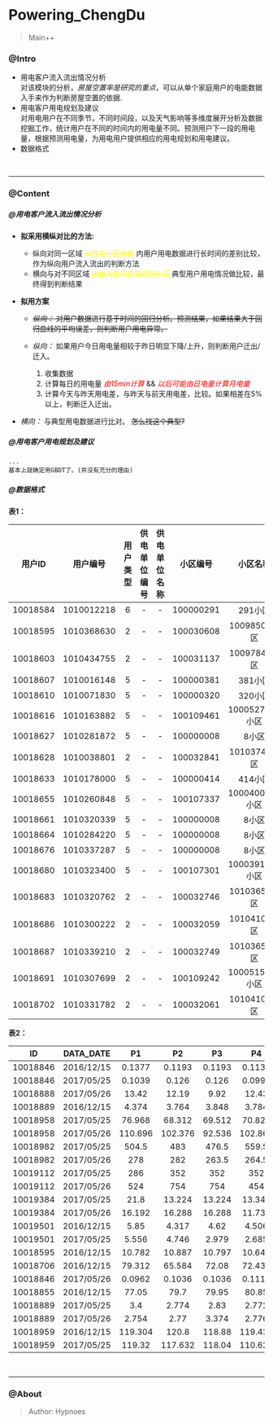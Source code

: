 # Powering_ChengDu
> Main++

### @Intro
* 用电客户流入流出情况分析  
    对该模块的分析，_房屋空置率是研究的重点_，可以从单个家庭用户的电能数据入手来作为判断房屋空置的依据. 
* 用电客户用电规划及建议  
    对用电用户在不同季节，不同时间段，以及天气影响等多维度展开分析及数据挖掘工作，统计用户在不同的时间内的用电量不同。预测用户下一段的用电量，根据预测用电量，为用电用户提供相应的用电规划和用电建议。
* 数据格式

<br>

***
### @Content
##### @用电客户流入流出情况分析
* __拟采用横纵对比的方法:__
    * 纵向对同一区域 <span style="color:yellow">~~以住宅小区为例~~</span> 内用户用电数据进行长时间的差别比较，作为纵向用户流入流出的判断方法
    * 横向与对不同区域 <span style="color:yellow">~~比如入住率比较高的小区~~</span> 典型用户用电情况做比较，最终得到判断结果
* __拟用方案__
    * ~~_纵向：_ 对用户数据进行基于时间的回归分析。预测结果，如果结果大于回归曲线的平均误差，则判断用户用电异常。~~

    * _纵向：_ 如果用户今日用电量相较于昨日明显下降/上升，则判断用户迁出/迁入。
        1. 收集数据
        1. 计算每日的用电量 <span style="color:red">_由15min计算_</span> && <span style="color:red">_以后可能由日电量计算月电量_</span>
        1. 计算今天与昨天用电差，与昨天与前天用电差，比较。如果相差在5%以上，判断迁入迁出。

* _横向：_ 与典型用电数据进行比对。 ~~怎么找这个典型?~~ 
##### @用电客户用电规划及建议
    ...
    基本上就确定用GBDT了。(并没有充分的理由)
##### @数据格式

__表1：__

|用户ID|用户编号|用户类型|供电单位编号|供电单位名称|小区编号|小区名称|
|:---:|:---:|:---:|:---:|:---:|:---:|:---:|
|10018584|1010012218|6|-|-|100000291|291小区|
|10018595|1010368630|2|-|-|100030608|10098502小区|
|10018603|1010434755|2|-|-|100031137|10097847小区|
|10018607|1010016148|5|-|-|100000381|381小区|
|10018610|1010071830|5|-|-|100000320|320小区|
|10018616|1010163882|5|-|-|100109461|1000527453小区|
|10018627|1010281872|5|-|-|100000008|8小区|
|10018628|1010038801|2|-|-|100032841|10103747小区|
|10018633|1010178000|5|-|-|100000414|414小区|
|10018655|1010260848|5|-|-|100107337|1000400003小区|
|10018661|1010320339|5|-|-|100000008|8小区|
|10018664|1010284220|5|-|-|100000008|8小区|
|10018676|1010337287|5|-|-|100000008|8小区|
|10018680|1010323400|5|-|-|100107301|1000391735小区|
|10018683|1010320762|2|-|-|100032746|10103651小区|
|10018686|1010300222|2|-|-|100032059|10104101小区|
|10018687|1010339210|2|-|-|100032749|10103654小区|
|10018691|1010307699|2|-|-|100109242|1000515047小区|
|10018702|1010331782|2|-|-|100032061|10104104小区|

__表2：__

|ID|DATA_DATE|P1|P2|P3|P4|P5|P6|...|P96|
|:---:|:---:|:---:|:---:|:---:|:---:|:---:|:---:|:---:|:---:|
|10018846|2016/12/15|0.1377|0.1193|0.1193|0.1139|0.1139|0.1275|...|0.1039|
|10018846|2017/05/25|0.1039|0.126|0.126|0.0997|0.0997|0.1215|...|0.0962|
|10018888|2017/05/26|13.42|12.19|9.92|12.43|10.635|11.285|...|0|
|10018889|2016/12/15|4.374|3.764|3.848|3.784|3.788|4.354|...|2.812|
|10018958|2017/05/25|76.968|68.312|69.512|70.824|67.488|65.288|...|115.88|
|10018958|2017/05/26|110.696|102.376|92.536|102.864|90.416|89.288|...|0|
|10018982|2017/05/25|504.5|483|476.5|559.5|469|260|...|293|
|10018982|2017/05/26|278|282|263.5|264.5|255|241.5|...|0|
|10019112|2017/05/25|286|352|352|352|352|350|...|524|
|10019112|2017/05/26|524|754|754|454|454|558|...|0|
|10019384|2017/05/25|21.8|13.224|13.224|13.344|13.344|11.496|...|16.192|
|10019384|2017/05/26|16.192|16.288|16.288|11.736|11.736|12|...|0|
|10019501|2016/12/15|5.85|4.317|4.62|4.506|4.191|1.983|...|7.962|
|10019501|2017/05/25|5.556|4.746|2.979|2.685|2.652|2.601|...|9.024|
|10018595|2016/12/15|10.782|10.887|10.797|10.647|10.812|10.452|...|10.893|
|10018706|2016/12/15|79.312|65.584|72.08|72.432|67.888|70.488|...|80.344|
|10018846|2017/05/26|0.0962|0.1036|0.1036|0.1116|0.1116|0.0866|...|0|
|10018855|2016/12/15|77.05|79.7|79.95|80.85|78.1|79.65|...|35.9|
|10018889|2017/05/25|3.4|2.774|2.83|2.772|2.762|3.402|...|3.332|
|10018889|2017/05/26|2.754|2.77|3.374|2.776|2.726|3.628|...|0|
|10018959|2016/12/15|119.304|120.8|118.88|119.432|117.28|115.696|...|121.584|
|10018959|2017/05/25|119.32|117.632|118.04|110.624|117.744|116.456|...|121.368|


<br>

***
### @About
> Author: Hypnoes

